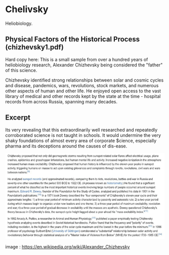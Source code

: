 # Chelivsky

Heliobiology.

## Physical Factors of the Historical Process (chizhevsky1.pdf)

Hard copy here: This is a small sample from over a hundred years of heliobiology research, Alexander Chizhevsky being considered the "father" of this science.

Chizhevsky identified strong relationships between solar and cosmic cycles and disease, pandemics, wars, revolutions, stock markets, and numerous other aspects of human and other life. He enjoyed open access to the vast library of medical and other records kept by the state at the time - hospital records from across Russia, spanning many decades.

## Excerpt

Its very revealing that this extraordinarily well researched and repeatedly corroborated science is not taught in schools. It would undermine the very shaky foundations of almost every area of corporate $cience, especially pharma and its deceptions around the causes of dis-ease.

![](img/chizhevsky-excerpt.jpg)

image : https://en.wikipedia.org/wiki/Alexander_Chizhevsky